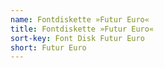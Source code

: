 ```yaml
---
name: Fontdiskette »Futur Euro«
title: Fontdiskette »Futur Euro«
sort-key: Font Disk Futur Euro
short: Futur Euro
---
```

